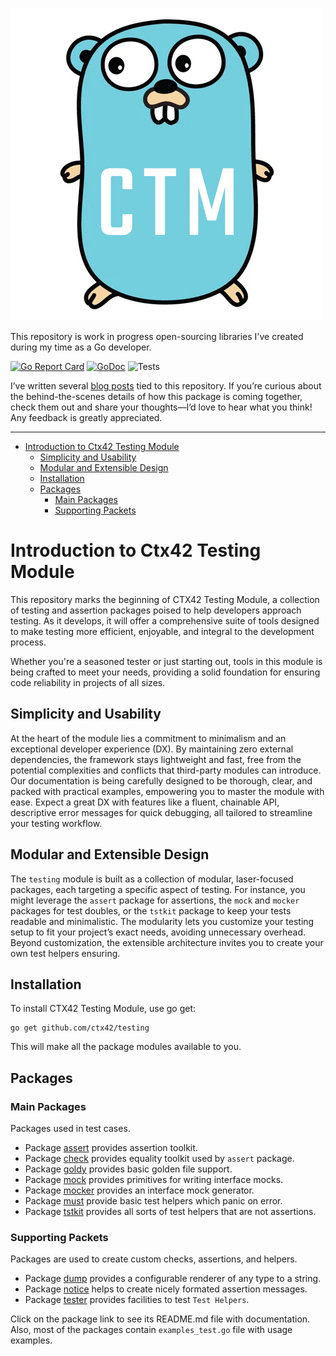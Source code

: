 ![gopher.png](doc/gopher.png)

This repository is work in progress open-sourcing libraries I've created during 
my time as a Go developer.

[![Go Report Card](https://goreportcard.com/badge/github.com/ctx42/testing)](https://goreportcard.com/report/github.com/ctx42/testing)
[![GoDoc](https://img.shields.io/badge/api-Godoc-blue.svg)](https://pkg.go.dev/github.com/ctx42/testing)
![Tests](https://github.com/ctx42/testing/actions/workflows/go.yml/badge.svg?branch=master)

I’ve written several [blog posts](http://blog.ctx42.com/tags/gtm/) tied to this
repository. If you’re curious about the behind-the-scenes details of how this
package is coming together, check them out and share your thoughts—I’d love to
hear what you think! Any feedback is greatly appreciated.

---

<!-- TOC -->
* [Introduction to Ctx42 Testing Module](#introduction-to-ctx42-testing-module)
  * [Simplicity and Usability](#simplicity-and-usability)
  * [Modular and Extensible Design](#modular-and-extensible-design)
  * [Installation](#installation)
  * [Packages](#packages)
    * [Main Packages](#main-packages)
    * [Supporting Packets](#supporting-packets)
<!-- TOC -->

# Introduction to Ctx42 Testing Module

This repository marks the beginning of CTX42 Testing Module, a collection of 
testing and assertion packages poised to help developers approach testing. As 
it develops, it will offer a comprehensive suite of tools designed to make 
testing more efficient, enjoyable, and integral to the development process.

Whether you're a seasoned tester or just starting out, tools in this module is 
being crafted to meet your needs, providing a solid foundation for ensuring 
code reliability in projects of all sizes.

## Simplicity and Usability

At the heart of the module lies a commitment to minimalism and an exceptional
developer experience (DX). By maintaining zero external dependencies, the
framework stays lightweight and fast, free from the potential complexities and
conflicts that third-party modules can introduce. Our documentation is being
carefully designed to be thorough, clear, and packed with practical examples,
empowering you to master the module with ease. Expect a great DX with features 
like a fluent, chainable API, descriptive error messages for quick debugging, 
all tailored to streamline your testing workflow.

## Modular and Extensible Design

The `testing` module is built as a collection of modular, laser-focused
packages, each targeting a specific aspect of testing. For instance, you might
leverage the `assert` package for assertions, the `mock` and `mocker` packages
for test doubles, or the `tstkit` package to keep your tests readable and
minimalistic. The modularity lets you customize your testing setup to fit your
project’s exact needs, avoiding unnecessary overhead. Beyond customization, the 
extensible architecture invites you to create your own test helpers ensuring.

## Installation
To install CTX42 Testing Module, use go get:

```shell
go get github.com/ctx42/testing
```

This will make all the package modules available to you.

## Packages

### Main Packages

Packages used in test cases. 

- Package [assert](pkg/assert/README.md) provides assertion toolkit.
- Package [check](pkg/check/README.md) provides equality toolkit used by `assert` package.
- Package [goldy](pkg/goldy/README.md) provides basic golden file support.
- Package [mock](pkg/mock/README.md) provides primitives for writing interface mocks.
- Package [mocker](pkg/mocker/README.md) provides an interface mock generator.
- Package [must](pkg/must/README.md) provide basic test helpers which panic on error.
- Package [tstkit](pkg/tstkit/README.md) provides all sorts of test helpers that are not assertions.

### Supporting Packets

Packages are used to create custom checks, assertions, and helpers.

- Package [dump](pkg/dump/README.md) provides a configurable renderer of any type to a string.
- Package [notice](pkg/notice/README.md) helps to create nicely formated assertion messages.
- Package [tester](pkg/tester/README.md) provides facilities to test `Test Helpers`.

Click on the package link to see its README.md file with documentation. Also, 
most of the packages contain `examples_test.go` file with usage examples.
